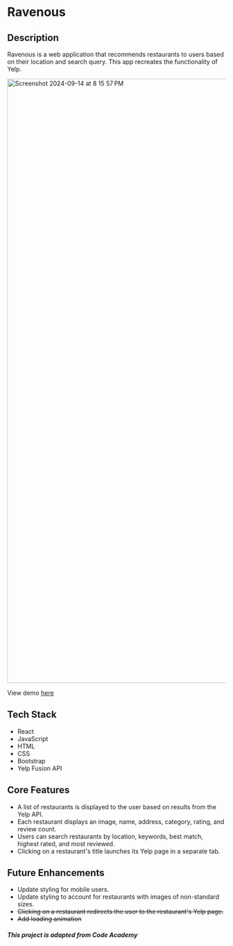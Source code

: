 # Ravenous

## Description
Ravenous is a web application that recommends restaurants to users based on their location and search query. This app recreates the functionality of Yelp. 

<img width="1393" alt="Screenshot 2024-09-14 at 8 15 57 PM" src="https://github.com/user-attachments/assets/6f41c6e8-1877-408d-86ea-a4ca07cee171">

View demo [here](https://calaisg-ravenous.netlify.app/)

## Tech Stack
* React
* JavaScript
* HTML
* CSS
* Bootstrap
* Yelp Fusion API

## Core Features
* A list of restaurants is displayed to the user based on results from the Yelp API.
* Each restaurant displays an image, name, address, category, rating, and review count.
* Users can search restaurants by location, keywords, best match, highest rated, and most reviewed.
* Clicking on a restaurant's title launches its Yelp page in a separate tab.

## Future Enhancements 
* Update styling for mobile users.
* Update styling to account for restaurants with images of non-standard sizes.
* ~~Clicking on a restaurant redirects the user to the restaurant's Yelp page.~~
* ~~Add loading animation~~

##### This project is adapted from Code Academy
